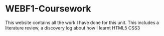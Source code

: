# WEBF1-Coursework
This website contains all the work I have done for this unit. This includes a literature review, a discovery log about how I learnt HTML5 CSS3
